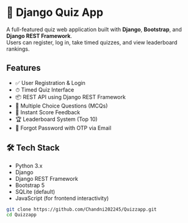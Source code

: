 # 🧠 Django Quiz App

A full-featured quiz web application built with **Django**, **Bootstrap**, and **Django REST Framework**.  
Users can register, log in, take timed quizzes, and view leaderboard rankings.

## Features

- ✅ User Registration & Login
- ⏱ Timed Quiz Interface
- 📦 REST API using Django REST Framework
- 🧪 Multiple Choice Questions (MCQs)
- 🧾 Instant Score Feedback
- 🏆 Leaderboard System (Top 10)
- 🔐 Forgot Password with OTP via Email

## 🛠️ Tech Stack

- Python 3.x
- Django
- Django REST Framework
- Bootstrap 5
- SQLite (default)
- JavaScript (for frontend interactivity)




```bash
git clone https://github.com/Chandni202245/Quizzapp.git
cd Quizzapp
